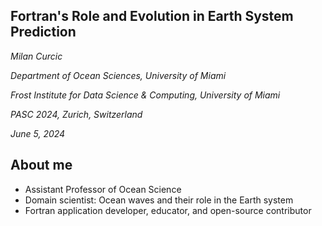 <section>

# Fortran's Role and Evolution in Earth System Prediction

_Milan Curcic_


_Department of Ocean Sciences, University of Miami_

_Frost Institute for Data Science & Computing, University of Miami_

_PASC 2024, Zurich, Switzerland_

_June 5, 2024_
</section>


<section>

## About me

* Assistant Professor of Ocean Science
* Domain scientist: Ocean waves and their role in the Earth system
* Fortran application developer, educator, and open-source contributor
</section>